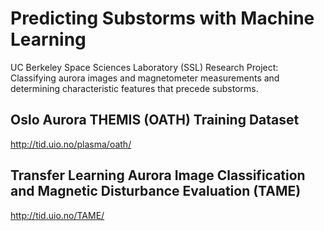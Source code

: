 # Predicting Substorms with Machine Learning
UC Berkeley Space Sciences Laboratory (SSL) Research Project: Classifying aurora images and magnetometer measurements and determining characteristic features that precede substorms.
## Oslo Aurora THEMIS (OATH) Training Dataset
http://tid.uio.no/plasma/oath/
## Transfer Learning Aurora Image Classification and Magnetic Disturbance Evaluation (TAME)
http://tid.uio.no/TAME/
